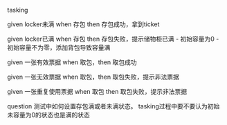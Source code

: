 tasking

given locker未满 when 存包 then 存包成功，拿到ticket

given locker已满 when 存包 then 存包失败，提示储物柜已满
    - 初始容量为0
    - 初始容量不为零，添加背包导致容量满

given 一张有效票据 when 取包，then 取包成功

given 一张无效票据 when 取包，then 取包失败，提示非法票据

given 一张重复使用票据 when 取包 then 取包失败，提示非法票据


question
测试中如何设置存包满或者未满状态。
tasking过程中要不要认为初始未容量为0的状态也是满的状态